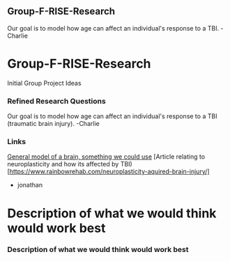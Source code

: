 ## Group-F-RISE-Research

Our goal is to model how age can affect an individual's response to a TBI. -Charlie

# Group-F-RISE-Research
Initial Group Project Ideas 

### Refined Research Questions 
Our goal is to model how age can affect an individual's response to a TBI (traumatic brain injury). -Charlie

### Links
[General model of a brain, something we could use](https://senselab.med.yale.edu/modeldb/ShowModel?model=147487#tabs-1)
[Article relating to neuroplasticity and how its affected by TBI)[https://www.rainbowrehab.com/neuroplasticity-aquired-brain-injury/]
- jonathan

# Description of what we would think would work best

### Description of what we would think would work best
